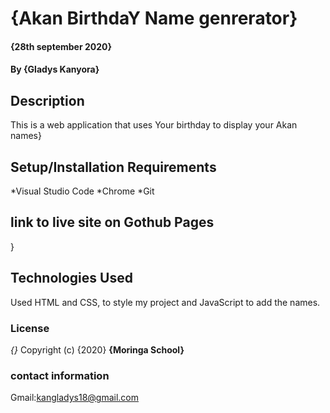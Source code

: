 # {Akan BirthdaY Name genrerator}
#### {28th september 2020}
#### By **{Gladys Kanyora}**

## Description
This is a web application that uses Your birthday to display your Akan names}
## Setup/Installation Requirements
*Visual Studio Code
*Chrome
*Git

## link to live site on Gothub Pages
 }
## Technologies Used
Used HTML and CSS, to style my project and JavaScript to add the names.

### License
*{}*
Copyright (c) {2020} **{Moringa School}**
### contact information
Gmail:kangladys18@gmail.com
  
